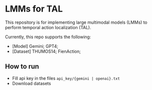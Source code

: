# LMMs for TAL

This repository is for implementing large multimodal models (LMMs) to perform temporal action localization (TAL).

Currently, this repo supports the following:
* [Model] Gemini; GPT4;
* [Dataset] THUMOS14; FienAction;


## How to run
* Fill api key in the files `api_key/{gemini | openai}.txt`
* Download datasets

